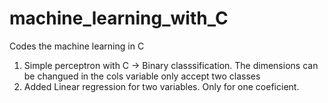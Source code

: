 # machine_learning_with_C
Codes the machine learning in C

1. Simple perceptron with C -> Binary classsification. The dimensions can be changued in the cols variable only accept two classes 
2. Added Linear regression for two variables. Only for one coeficient.
